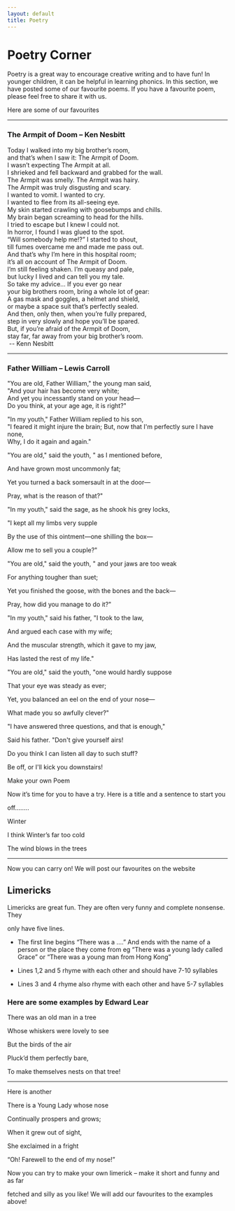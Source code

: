```yaml
---
layout: default
title: Poetry
---
```


# Poetry Corner


Poetry is a great way to encourage creative writing and to have fun! In younger
children, it can be helpful in learning phonics. In this section, we have posted some
of our favourite poems. If you have a favourite poem, please feel free to share it with us.

Here are some of our favourites

---

### The Armpit of Doom – Ken Nesbitt

Today I walked into my big brother’s room,   
and that’s when I saw it: The Armpit of Doom.   
I wasn’t expecting The Armpit at all.   
I shrieked and fell backward and grabbed for the wall.   
The Armpit was smelly. The Armpit was hairy.   
The Armpit was truly disgusting and scary.   
I wanted to vomit. I wanted to cry.   
I wanted to flee from its all-seeing eye.   
My skin started crawling with goosebumps and chills.   
My brain began screaming to head for the hills.   
I tried to escape but I knew I could not.   
In horror, I found I was glued to the spot.    
“Will somebody help me!?” I started to shout,   
till fumes overcame me and made me pass out.   
And that’s why I’m here in this hospital room;   
it’s all on account of The Armpit of Doom.   
I’m still feeling shaken. I’m queasy and pale,   
but lucky I lived and can tell you my tale.   
So take my advice… If you ever go near   
your big brothers room, bring a whole lot of gear:   
A gas mask and goggles, a helmet and shield,   
or maybe a space suit that’s perfectly sealed.   
And then, only then, when you’re fully prepared,   
step in very slowly and hope you’ll be spared.   
But, if you’re afraid of the Armpit of Doom,   
stay far, far away from your big brother’s room.   
 -- Kenn Nesbitt

---

### Father William – Lewis Carroll

"You are old, Father William," the young man said,   
&quot;And your hair has become very white;   
And yet you incessantly stand on your head—      
Do you think, at your age age, it is right?&quot;

&quot;In my youth,&quot; Father William replied to his son,   
&quot;I feared it might injure the brain;
But, now that I&#39;m perfectly sure I have none,   
Why, I do it again and again.&quot;

&quot;You are old,&quot; said the youth, &quot; as I mentioned before,

And have grown most uncommonly fat;

Yet you turned a back somersault in at the door—

Pray, what is the reason of that?&quot;

&quot;In my youth,&quot; said the sage, as he shook his grey locks,

&quot;I kept all my limbs very supple

By the use of this ointment—one shilling the box—

Allow me to sell you a couple?&quot;

&quot;You are old,&quot; said the youth, &quot; and your jaws are too weak

For anything tougher than suet;

Yet you finished the goose, with the bones and the back—

Pray, how did you manage to do it?&quot;

&quot;In my youth,&quot; said his father, &quot;I took to the law,

And argued each case with my wife;

And the muscular strength, which it gave to my jaw,

Has lasted the rest of my life.&quot;

&quot;You are old,&quot; said the youth, &quot;one would hardly suppose

That your eye was steady as ever;

Yet, you balanced an eel on the end of your nose—

What made you so awfully clever?&quot;

&quot;I have answered three questions, and that is enough,&quot;

Said his father. &quot;Don&#39;t give yourself airs!

Do you think I can listen all day to such stuff?

Be off, or I&#39;ll kick you downstairs!

Make your own Poem

Now it’s time for you to have a try. Here is a title and a sentence to start you

off……..

Winter

I think Winter’s far too cold

The wind blows in the trees

---

Now you can carry on! We will post our favourites on the website

## Limericks

Limericks are great fun. They are often very funny and complete nonsense. They

only have five lines.

* The first line begins “There was a ….” And ends with the name of a person or
the place they come from eg “There was a young lady called Grace” or “There
was a young man from Hong Kong”

* Lines 1,2 and 5 rhyme with each other and should have 7-10 syllables

* Lines 3 and 4 rhyme also rhyme with each other and have 5-7 syllables


### Here are some examples by Edward Lear

There was an old man in a tree

Whose whiskers were lovely to see

But the birds of the air

Pluck’d them perfectly bare,

To make themselves nests on that tree!

----

Here is another

There is a Young Lady whose nose

Continually prospers and grows;

When it grew out of sight,

She exclaimed in a fright

“Oh! Farewell to the end of my nose!”

Now you can try to make your own limerick – make it short and funny and as far

fetched and silly as you like! We will add our favourites to the examples above!

